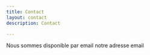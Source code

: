 ```yaml
---
title: Contact
layout: contact
description: Contact

---
```

Nous sommes disponible par email notre adresse email

